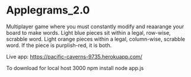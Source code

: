 # Applegrams_2.0

Multiplayer game where you must constantly modify and reaarange your board to make words. Light blue pieces sit within a legal, row-wise, scrabble word. Light orange pieces within a legal, column-wise, scrabble word. If the piece is purplish-red, it is both.  

Live app: https://pacific-caverns-9735.herokuapp.com/

To download for local host 3000
npm install
node app.js
